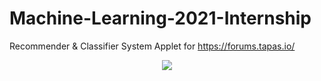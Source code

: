 # Machine-Learning-2021-Internship
Recommender &amp; Classifier System Applet for https://forums.tapas.io/
<div align=center><img src="https://user-images.githubusercontent.com/27745342/132301665-d4ea3c25-9a4b-4019-9857-9b83d2eb8eb4.png"></div>

